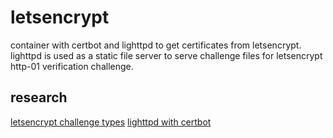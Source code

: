 
# letsencrypt

container with certbot and lighttpd to get certificates from letsencrypt.
lighttpd is used as a static file server to serve challenge files for
letsencrypt http-01 verification challenge.

## research
[letsencrypt challenge types](https://letsencrypt.org/docs/challenge-types/)
[lighttpd with certbot](https://redmine.lighttpd.net/projects/lighttpd/wiki/HowToSimpleSSL)
